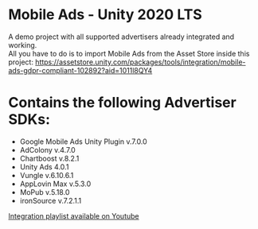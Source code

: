 # Mobile Ads - Unity 2020 LTS
A demo project with all supported advertisers already integrated and working.\
All you have to do is to import Mobile Ads from the Asset Store inside this project:
https://assetstore.unity.com/packages/tools/integration/mobile-ads-gdpr-compliant-102892?aid=1011l8QY4

# Contains the following Advertiser SDKs:
- Google Mobile Ads Unity Plugin v.7.0.0
- AdColony v.4.7.0
- Chartboost v.8.2.1
- Unity Ads 4.0.1
- Vungle v.6.10.6.1
- AppLovin Max v.5.3.0
- MoPub v.5.18.0
- ironSource v.7.2.1.1
  
<a href="https://www.youtube.com/playlist?list=PLKeb94eicHQtlz9CrrJwKNJF8Su_Cq4b_">Integration playlist available on Youtube</a>
